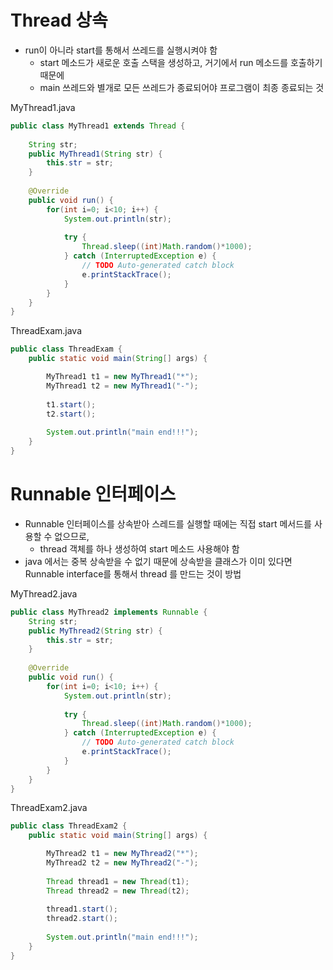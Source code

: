 # Thread 상속
- run이 아니라 start를 통해서 쓰레드를 실행시켜야 함
  - start 메소드가 새로운 호출 스택을 생성하고, 거기에서 run 메소드를 호출하기 때문에
  - main 쓰레드와 별개로 모든 쓰레드가 종료되어야 프로그램이 최종 종료되는 것


MyThread1.java
```java
public class MyThread1 extends Thread {
	
	String str;
	public MyThread1(String str) {
		this.str = str;
	}
	
	@Override
	public void run() {
		for(int i=0; i<10; i++) {
			System.out.println(str);
			
			try {
				Thread.sleep((int)Math.random()*1000);
			} catch (InterruptedException e) {
				// TODO Auto-generated catch block
				e.printStackTrace();
			}
		}
	}
}
```
ThreadExam.java
```java
public class ThreadExam {
	public static void main(String[] args) {

		MyThread1 t1 = new MyThread1("*");
		MyThread1 t2 = new MyThread1("-");
		
		t1.start();
		t2.start();
		
		System.out.println("main end!!!");
	}
}
```

# Runnable 인터페이스
- Runnable 인터페이스를 상속받아 스레드를 실행할 때에는 직접 start 메서드를 사용할 수 없으므로,
  - thread 객체를 하나 생성하여 start 메소드 사용해야 함
- java 에서는 중복 상속받을 수 없기 때문에 상속받을 클래스가 이미 있다면 Runnable interface를 통해서 thread 를 만드는 것이 방법

MyThread2.java
```java
public class MyThread2 implements Runnable {
	String str;
	public MyThread2(String str) {
		this.str = str;
	}
	
	@Override
	public void run() {
		for(int i=0; i<10; i++) {
			System.out.println(str);
			
			try {
				Thread.sleep((int)Math.random()*1000);
			} catch (InterruptedException e) {
				// TODO Auto-generated catch block
				e.printStackTrace();
			}
		}
	}
}
```

ThreadExam2.java
```java
public class ThreadExam2 {
	public static void main(String[] args) {

		MyThread2 t1 = new MyThread2("*");
		MyThread2 t2 = new MyThread2("-");
		
		Thread thread1 = new Thread(t1);
		Thread thread2 = new Thread(t2);
		
		thread1.start();
		thread2.start();
		
		System.out.println("main end!!!");
	}
}
```